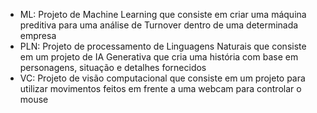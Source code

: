 - ML: Projeto de Machine Learning que consiste em criar uma máquina preditiva para uma análise de Turnover dentro de uma determinada empresa
- PLN: Projeto de processamento de Linguagens Naturais que consiste em um projeto de IA Generativa que cria uma história com base em personagens, situação e detalhes fornecidos
- VC: Projeto de visão computacional que consiste em um projeto para utilizar movimentos feitos em frente a uma webcam para controlar o mouse
